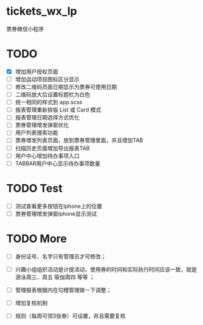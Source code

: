 # tickets_wx_lp
票券微信小程序

# TODO
 - [x] 增加用户授权页面
 - [ ] 增加运动项目图标区分显示
 - [ ] 修改二维码页面日期显示为票券可使用日期
 - [ ] 二维码放大后设置标题栏为白色
 - [ ] 统一相同的样式到 app.scss
 - [ ] 报表管理重新排版 List 或 Card 模式
 - [ ] 报表管理日期选择方式优化
 - [ ] 票券管理增发弹窗优化
 - [ ] 用户列表搜索功能
 - [ ] 票券增发列表页面，放到票券管理里面，并且增加TAB
 - [ ] 扫描历史页面增加导出报表TAB
 - [ ] 用户中心增加待办事项入口
 - [ ] TABBAR用户中心显示待办事项数量
 
# TODO Test
 - [ ] 测试查看更多按钮在Iphone上的位置
 - [ ] 票券管理增发弹窗Iphone显示测试
 
# TODO More
 - [ ] 身份证号、名字只有管理员才可修改；
 - [ ] 兴趣小组组织活动是计提活动，使用券的时间和实际执行时间应该一致，就是游泳周三、周五 瑜伽周四 等等 ；
 - [ ] 管理报表根据内在勾稽管理做一下调整；
 - [ ] 增加复核机制
 - [ ] 规则（每周可领3张券）可设置，并且需要复核
 
